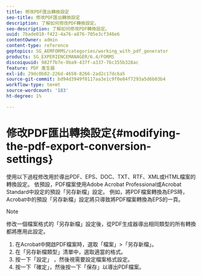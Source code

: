 ```yaml
---
title: 修改PDF匯出轉換設定
seo-title: 修改PDF匯出轉換設定
description: 了解如何修改PDF轉換設定。
seo-description: 了解如何修改PDF轉換設定。
uuid: 7bade010-f422-4a76-a876-705e3cf346e6
contentOwner: admin
content-type: reference
geptopics: SG_AEMFORMS/categories/working_with_pdf_generator
products: SG_EXPERIENCEMANAGER/6.4/FORMS
discoiquuid: 982f7b7e-9ba9-437f-a337-76c355b328ac
feature: PDF 產生器
exl-id: 29dc0b02-226d-4650-8266-2ad2c17dc6a5
source-git-commit: bd94d3949f0117aa3e1c9f0e84f7293a5d6b03b4
workflow-type: tm+mt
source-wordcount: '183'
ht-degree: 1%

---
```


# 修改PDF匯出轉換設定{#modifying-the-pdf-export-conversion-settings}

使用以下過程修改用於導出PDF、EPS、DOC、TXT、RTF、XML或HTML檔案的轉換設定。 依預設，PDF檔案使用Adobe Acrobat Professional或Acrobat Standard中設定的預設「另存新檔」設定。 例如，將PDF檔案轉換為EPS時，Acrobat中的預設「另存新檔」設定將只導致將PDF檔案轉換為EPS的一頁。

>[!NOTE]
>
>修改一個檔案格式的「另存新檔」設定後，從PDF生成器導出相同類型的所有轉換都將應用此設定。

1. 在Acrobat中開啟PDF檔案時，選取「檔案」>「另存新檔」。
1. 在「另存新檔類型」清單中，選取適當的格式。
1. 按一下「設定」 ，然後視需要設定檔案格式設定。
1. 按一下「確定」，然後按一下「保存」以導出PDF檔案。
